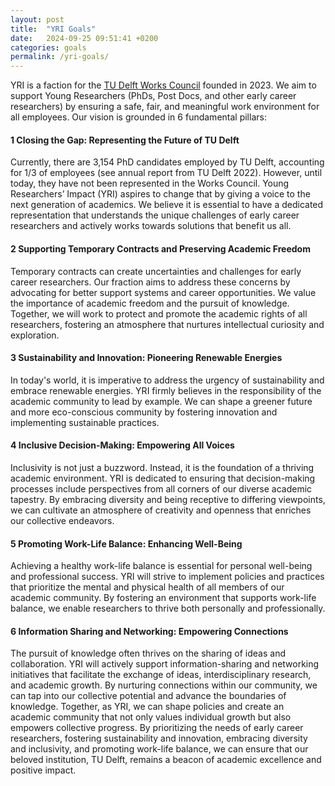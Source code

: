 ```yaml
---
layout: post
title:  "YRI Goals"
date:   2024-09-25 09:51:41 +0200
categories: goals
permalink: /yri-goals/
---
```


YRI is a faction for the [TU Delft Works Council](https://www.tudelft.nl/en/about-tu-delft/organisation/consultation-bodies/ondernemingsraad) founded in 2023. We aim to support Young Researchers (PhDs, Post Docs, and other early career researchers) by ensuring a safe, fair, and meaningful work environment for all employees.
Our vision is grounded in 6 fundamental pillars:

#### 1 Closing the Gap: Representing the Future of TU Delft

Currently, there are 3,154 PhD candidates employed by TU Delft, accounting for 1/3 of employees (see annual report from TU Delft 2022). However, until today, they have not been represented in the Works Council. Young Researchers’ Impact (YRI) aspires to change that by giving a voice to the next generation of academics. We believe it is essential to have a dedicated representation that understands the unique challenges of early career researchers and actively works towards solutions that benefit us all.

#### 2 Supporting Temporary Contracts and Preserving Academic Freedom

Temporary contracts can create uncertainties and challenges for early career researchers. Our fraction aims to address these concerns by advocating for better support systems and career opportunities. We value the importance of academic freedom and the pursuit of knowledge. Together, we will work to protect and promote the academic rights of all researchers, fostering an atmosphere that nurtures intellectual curiosity and exploration.

#### 3 Sustainability and Innovation: Pioneering Renewable Energies

In today's world, it is imperative to address the urgency of sustainability and embrace renewable energies. YRI firmly believes in the responsibility of the academic community to lead by example. We can shape a greener future and more eco-conscious community by fostering innovation and implementing sustainable practices.

#### 4 Inclusive Decision-Making: Empowering All Voices

Inclusivity is not just a buzzword. Instead, it is the foundation of a thriving academic environment. YRI is dedicated to ensuring that decision-making processes include perspectives from all corners of our diverse academic tapestry. By embracing diversity and being receptive to differing viewpoints, we can cultivate an atmosphere of creativity and openness that enriches our collective endeavors.

#### 5 Promoting Work-Life Balance: Enhancing Well-Being

Achieving a healthy work-life balance is essential for personal well-being and professional success. YRI will strive to implement policies and practices that prioritize the mental and physical health of all members of our academic community. By fostering an environment that supports work-life balance, we enable researchers to thrive both personally and professionally.

#### 6 Information Sharing and Networking: Empowering Connections

The pursuit of knowledge often thrives on the sharing of ideas and collaboration. YRI will actively support information-sharing and networking initiatives that facilitate the exchange of ideas, interdisciplinary research, and academic growth. By nurturing connections within our community, we can tap into our collective potential and advance the boundaries of knowledge.
Together, as YRI, we can shape policies and create an academic community that not only values individual growth but also empowers collective progress. By prioritizing the needs of early career researchers, fostering sustainability and innovation, embracing diversity and inclusivity, and promoting work-life balance, we can ensure that our beloved institution, TU Delft, remains a beacon of academic excellence and positive impact.
